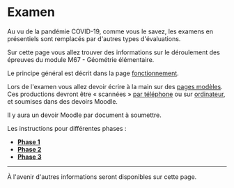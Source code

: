 # Examen

Au vu de la pandémie COVID-19, comme vous le savez, les examens en présentiels sont remplacés par d'autres types d'évaluations.

Sur cette page vous allez trouver des informations sur le déroulement des épreuves du module M67 - Géométrie élémentaire.

Le principe général est décrit dans la page [fonctionnement](fonctionnement/).

Lors de l'examen vous allez devoir écrire à la main sur des [pages modèles](templates/). Ces productions devront être « scannées » [par téléphone](https://labopp-info.pages.math.cnrs.fr/e-learning/post/2020-04-17-kroum-scan/) ou sur [ordinateur](https://labopp-info.pages.math.cnrs.fr/e-learning/post/2020-05-13-kroum-jpg2pdf-pc/), et soumises dans des devoirs Moodle.

Il y aura un devoir Moodle par document à soumettre.

Les instructions pour différentes phases :

- **[Phase 1](phase1)**
- **[Phase 2](phase2)**
- **[Phase 3](phase3)**

---

À l'avenir d'autres informations seront disponibles sur cette page.
